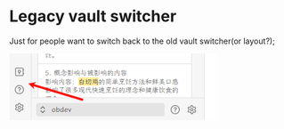 # Legacy vault switcher

Just for people want to switch back to the old vault switcher(or layout?);

![img.png](https://raw.githubusercontent.com/quorafind/obsidian-legacy-vault-switcher/master/img.png)
